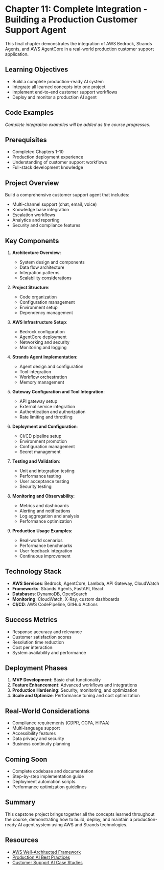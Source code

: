 # Chapter 11: Complete Integration - Building a Production Customer Support Agent

This final chapter demonstrates the integration of AWS Bedrock, Strands Agents, and AWS AgentCore in a real-world production customer support application.

## Learning Objectives
- Build a complete production-ready AI system
- Integrate all learned concepts into one project
- Implement end-to-end customer support workflows
- Deploy and monitor a production AI agent

## Code Examples
*Complete integration examples will be added as the course progresses.*

## Prerequisites
- Completed Chapters 1-10
- Production deployment experience
- Understanding of customer support workflows
- Full-stack development knowledge

## Project Overview
Build a comprehensive customer support agent that includes:
- Multi-channel support (chat, email, voice)
- Knowledge base integration
- Escalation workflows
- Analytics and reporting
- Security and compliance features

## Key Components
1. **Architecture Overview**:
   - System design and components
   - Data flow architecture
   - Integration patterns
   - Scalability considerations

2. **Project Structure**:
   - Code organization
   - Configuration management
   - Environment setup
   - Dependency management

3. **AWS Infrastructure Setup**:
   - Bedrock configuration
   - AgentCore deployment
   - Networking and security
   - Monitoring and logging

4. **Strands Agent Implementation**:
   - Agent design and configuration
   - Tool integration
   - Workflow orchestration
   - Memory management

5. **Gateway Configuration and Tool Integration**:
   - API gateway setup
   - External service integration
   - Authentication and authorization
   - Rate limiting and throttling

6. **Deployment and Configuration**:
   - CI/CD pipeline setup
   - Environment promotion
   - Configuration management
   - Secret management

7. **Testing and Validation**:
   - Unit and integration testing
   - Performance testing
   - User acceptance testing
   - Security testing

8. **Monitoring and Observability**:
   - Metrics and dashboards
   - Alerting and notifications
   - Log aggregation and analysis
   - Performance optimization

9. **Production Usage Examples**:
   - Real-world scenarios
   - Performance benchmarks
   - User feedback integration
   - Continuous improvement

## Technology Stack
- **AWS Services**: Bedrock, AgentCore, Lambda, API Gateway, CloudWatch
- **Frameworks**: Strands Agents, FastAPI, React
- **Databases**: DynamoDB, OpenSearch
- **Monitoring**: CloudWatch, X-Ray, custom dashboards
- **CI/CD**: AWS CodePipeline, GitHub Actions

## Success Metrics
- Response accuracy and relevance
- Customer satisfaction scores
- Resolution time reduction
- Cost per interaction
- System availability and performance

## Deployment Phases
1. **MVP Development**: Basic chat functionality
2. **Feature Enhancement**: Advanced workflows and integrations
3. **Production Hardening**: Security, monitoring, and optimization
4. **Scale and Optimize**: Performance tuning and cost optimization

## Real-World Considerations
- Compliance requirements (GDPR, CCPA, HIPAA)
- Multi-language support
- Accessibility features
- Data privacy and security
- Business continuity planning

## Coming Soon
- Complete codebase and documentation
- Step-by-step implementation guide
- Deployment automation scripts
- Performance optimization guidelines

## Summary
This capstone project brings together all the concepts learned throughout the course, demonstrating how to build, deploy, and maintain a production-ready AI agent system using AWS and Strands technologies.

## Resources
- [AWS Well-Architected Framework](https://aws.amazon.com/architecture/well-architected/)
- [Production AI Best Practices](https://aws.amazon.com/blogs/machine-learning/)
- [Customer Support AI Case Studies](https://aws.amazon.com/solutions/case-studies/)
